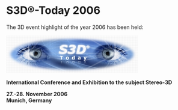 # S3D®-Today 2006

The 3D event highlight of the year 2006 has been held:

![Banner](Images/Logo_S3D-T_new_350.jpg)

**International Conference and Exhibition to the subject Stereo-3D**

**27.-28. November 2006**  
**Munich, Germany**  
